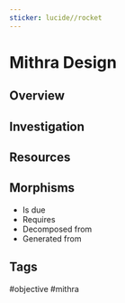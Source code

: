 ```yaml
---
sticker: lucide//rocket
---
```

# Mithra Design

## Overview
## Investigation

## Resources

## Morphisms
- Is due
- Requires
- Decomposed from
- Generated from

## Tags
#objective #mithra